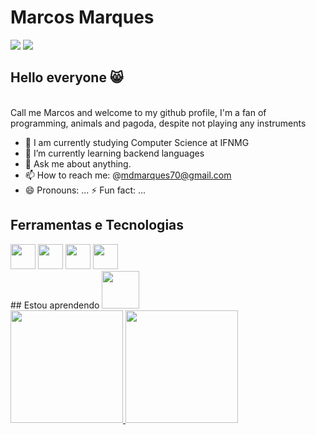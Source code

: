 # Marcos Marques
<div>
<a href="https://instagram.com/marcosd_marques" target="_blank"><img src="https://img.shields.io/badge/-Instagram-%23E4405F?style=for-the-badge&logo=instagram&logoColor=white" target="_blank"></a>
<a href = "mailto:mdmarques70@gmail.com"><img src="https://img.shields.io/badge/Gmail-D14836?style=for-the-badge&logo=gmail&logoColor=white" target="_blank"></a>
</div>

## Hello everyone :smile_cat: 
</br>
Call me Marcos and welcome to my github profile, I'm a fan of programming, animals and pagoda, despite not playing any instruments 


* 🔭 I am currently studying Computer Science at IFNMG
* 🌱 I’m currently learning backend languages
* 💬 Ask me about anything.
* 📫 How to reach me: @mdmarques70@gmail.com
* 😄 Pronouns: ...
 ⚡ Fun fact: ...
 
## Ferramentas e Tecnologias</br>
<div>
<img src="https://cdn.jsdelivr.net/gh/devicons/devicon/icons/c/c-original.svg" width="40" height="40"/>
<img src="https://cdn.jsdelivr.net/gh/devicons/devicon/icons/csharp/csharp-original.svg" width="40" height="40"/>
<img src="https://cdn.jsdelivr.net/gh/devicons/devicon/icons/html5/html5-original-wordmark.svg" width="40" height="40"/>
<img src="https://cdn.jsdelivr.net/gh/devicons/devicon/icons/css3/css3-original-wordmark.svg" width="40" height="40"/>
</div>
## Estou aprendendo
<img src="https://cdn.jsdelivr.net/gh/devicons/devicon/icons/go/go-original-wordmark.svg" width="60" height="60"/>

<!--Status no GitHub-->

<div>
<a href="https://github.com/MarcosMMarques">
<img height="180em" src="https://github-readme-stats.vercel.app/api/top-langs/?username=MarcosMMarques&layout=compact&langs_count=7&theme=dracula"/>
<img height="180em" src="https://github-readme-stats.vercel.app/api?username=MarcosMMarques-aqui&show_icons=true&theme=dracula&include_all_commits=true&count_private=true"/>
</div>
